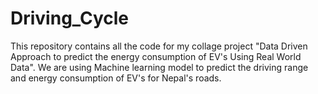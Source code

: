 # Driving_Cycle
This repository contains all the code for my collage project "Data Driven Approach to predict the energy consumption of EV's Using Real World Data". We are using Machine learning model to predict the driving range and energy consumption of EV's for Nepal's roads.
